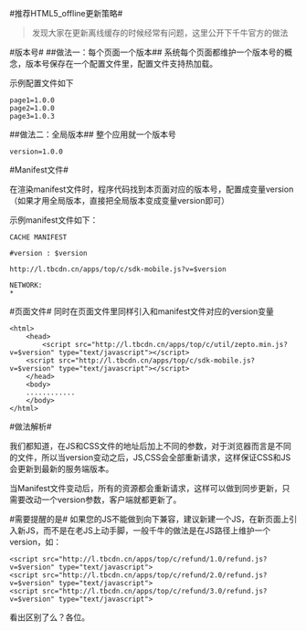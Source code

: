 #推荐HTML5_offline更新策略#

>发现大家在更新离线缓存的时候经常有问题，这里公开下千牛官方的做法

#版本号#
##做法一：每个页面一个版本##
系统每个页面都维护一个版本号的概念，版本号保存在一个配置文件里，配置文件支持热加载。

示例配置文件如下

	page1=1.0.0
	page2=1.0.0
	page3=1.0.3

##做法二：全局版本##
整个应用就一个版本号

	version=1.0.0
	
	
#Manifest文件#

在渲染manifest文件时，程序代码找到本页面对应的版本号，配置成变量version（如果才用全局版本，直接把全局版本变成变量version即可）

示例manifest文件如下：
	
	CACHE MANIFEST

	#version : $version

	http://l.tbcdn.cn/apps/top/c/sdk-mobile.js?v=$version

	NETWORK:
	*

#页面文件#
同时在页面文件里同样引入和manifest文件对应的version变量

	<html>
		<head>
	        <script src="http://l.tbcdn.cn/apps/top/c/util/zepto.min.js?v=$version" type="text/javascript"></script>
        <script src="http://l.tbcdn.cn/apps/top/c/sdk-mobile.js?v=$version" type="text/javascript"></script>
        </head>
        <body>
        ............
        </body>
    </html>


#做法解析#

我们都知道，在JS和CSS文件的地址后加上不同的参数，对于浏览器而言是不同的文件，所以当version变动之后，JS,CSS会全部重新请求，这样保证CSS和JS会更新到最新的服务端版本。

当Manifest文件变动后，所有的资源都会重新请求，这样可以做到同步更新，只需要改动一个version参数，客户端就都更新了。

#需要提醒的是#
如果您的JS不能做到向下兼容，建议新建一个JS，在新页面上引入新JS，而不是在老JS上动手脚，一般千牛的做法是在JS路径上维护一个version，如：
	
	<script src="http://l.tbcdn.cn/apps/top/c/refund/1.0/refund.js?v=$version" type="text/javascript">
	<script src="http://l.tbcdn.cn/apps/top/c/refund/2.0/refund.js?v=$version" type="text/javascript">
	<script src="http://l.tbcdn.cn/apps/top/c/refund/3.0/refund.js?v=$version" type="text/javascript">
	
看出区别了么？各位。

